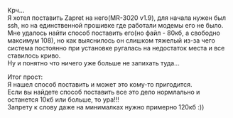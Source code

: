 Крч...<br>
Я хотел поставить Zapret на него(MR-3020 v1.9), для начала нужен был ssh, но на единственной прошивке где работали модемы его не было.<br>
Мне удалось найти способ поставить его(но файл - 80кб, а свободно максимум 108), но как выяснилось он слишком тяжелый из-за чего система постоянно при установке ругалась на недостаток места и все ставилось криво.<br>
Ну и понятно что ничего уже больше не запихать туда...<br>

Итог прост:<br>
Я нашел способ поставить и может это кому-то пригодится.<br>
Если вы найдете способ поставить все это дело нормлально и останется 10кб или больше, то ура!!!<br>
Запрету к слову даже на минималках нужно примерно 120кб :))<br>

